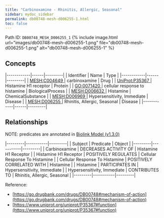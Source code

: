 ```yaml
---
title: "Carbinoxamine - Rhinitis, Allergic, Seasonal"
sidebar: mydoc_sidebar
permalink: db00748-mesh-d006255-1.html
toc: false 
---
```



Path ID: `DB00748_MESH_D006255_1`
{% include image.html url="images/db00748-mesh-d006255-1.png" file="db00748-mesh-d006255-1.png" alt="db00748-mesh-d006255-1" %}

## Concepts

|------------|------|---------|
| Identifier | Name | Type    |
|------------|------|---------|
| <a href="https://identifiers.org/MESH:C004649">MESH:C004649 </a> | carbinoxamine | Drug |
| <a href="https://identifiers.org/UniProt:P35367">UniProt:P35367 </a> | Histamine H1 receptor | Protein |
| <a href="https://identifiers.org/GO:0071420">GO:0071420 </a> | cellular response to histamine | BiologicalProcess |
| <a href="https://identifiers.org/MESH:D006632">MESH:D006632 </a> | Histamine | ChemicalSubstance |
| <a href="https://identifiers.org/MESH:D006969">MESH:D006969 </a> | Hypersensitivity, Immediate | Disease |
| <a href="https://identifiers.org/MESH:D006255">MESH:D006255 </a> | Rhinitis, Allergic, Seasonal | Disease |
|------------|------|---------|

## Relationships


NOTE: predicates are annotated in <a href="https://github.com/biolink/biolink-model/releases/tag/v1.3.0">Biolink Model (v1.3.0)</a>

|---------|-----------|---------|
| Subject | Predicate | Object  |
|---------|-----------|---------|
| Carbinoxamine | DECREASES ACTIVITY OF | Histamine H1 Receptor |
| Histamine H1 Receptor | POSITIVELY REGULATES | Cellular Response To Histamine |
| Cellular Response To Histamine | POSITIVELY CORRELATED WITH | Histamine |
| Histamine | PARTICIPATES IN | Hypersensitivity, Immediate |
| Hypersensitivity, Immediate | CONTRIBUTES TO | Rhinitis, Allergic, Seasonal |
|---------|-----------|---------|

Reference: 
  - [https://go.drugbank.com/drugs/DB00748#mechanism-of-action](https://go.drugbank.com/drugs/DB00748#mechanism-of-action)
  - [https://www.uniprot.org/uniprot/P35367#function](https://www.uniprot.org/uniprot/P35367#function)
